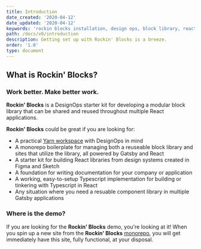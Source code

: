 ```yaml
---
title: Introduction
date_created: '2020-04-12'
date_updated: '2020-04-12'
keywords: 'rockin blocks installation, design ops, block library, react, gatsby'
path: /docs/v0/introduction
description: Getting set up with Rockin' Blocks is a breeze.
order: '1.0'
type: document
---
```

## What is Rockin' Blocks?

### Work better. Make better work.

**Rockin' Blocks** is a DesignOps starter kit for developing a modular block library that can be shared and reused throughout multiple React applications.

**Rockin' Blocks** could be great if you are looking for:

- A practical [Yarn workspace](https://classic.yarnpkg.com/en/docs/workspaces/) with DesignOps in mind
- A monorepo boilerplate for managing both a reuseable block library and sites that utilize the library, all powered by Gatsby and React
- A starter kit for building React libraries from design systems created in Figma and Sketch
- A foundation for writing documentation for your company or application
- A working, easy-to-setup Typescript implementation for building or tinkering with Typescript in React
- Any situation where you need a resuable component library in multiple Gatsby applications

### Where is the demo?

If you are looking for the **Rockin' Blocks** demo, you're looking at it! When you spin up a new site from the **Rockin' Blocks** [monorepo](http://github.com/rockinblocks/rockindocs), you will get immediately have this site, fully functional, at your disposal.
